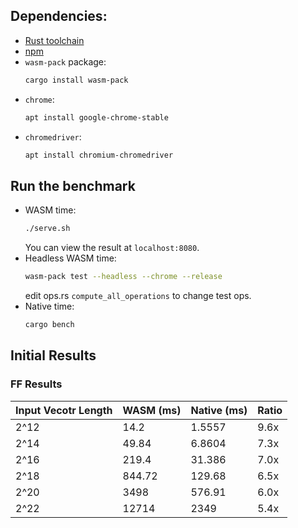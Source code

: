 
## Dependencies:

* [Rust toolchain](https://www.rust-lang.org/tools/install)
* [npm](https://www.npmjs.com/get-npm)
* `wasm-pack` package:
    ```bash
    cargo install wasm-pack
    ```
* `chrome`:
    ```bash
    apt install google-chrome-stable
    ```
* `chromedriver`:
    ```bash
    apt install chromium-chromedriver
    ```

## Run the benchmark

* WASM time:
    ```bash
    ./serve.sh
    ```
    You can view the result at `localhost:8080`.
* Headless WASM time:
    ```bash
    wasm-pack test --headless --chrome --release
    ```
    edit ops.rs ```compute_all_operations``` to change test ops.
* Native time:
    ```bash
    cargo bench
    ```

## Initial Results

### FF Results

|Input Vecotr Length | WASM (ms) | Native (ms) | Ratio |
| --- | --- | --- | --- |
| 2^12 | 14.2 | 1.5557 | 9.6x |
| 2^14 | 49.84 | 6.8604 | 7.3x |
| 2^16 | 219.4 | 31.386 | 7.0x |
| 2^18 | 844.72 | 129.68 | 6.5x |
| 2^20 | 3498 | 576.91 | 6.0x |
| 2^22 | 12714 | 2349 | 5.4x |
 


